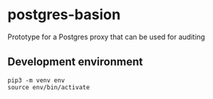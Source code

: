 # postgres-basion
Prototype for a Postgres proxy that can be used for auditing

## Development environment

```
pip3 -m venv env
source env/bin/activate
```
